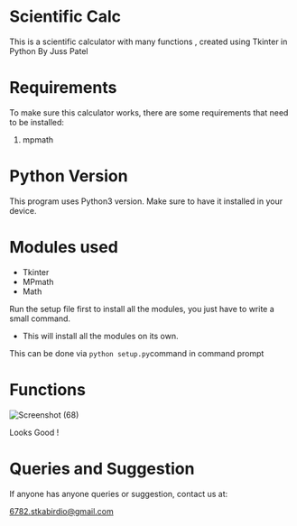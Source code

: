# Scientific Calc
This is a scientific calculator with many functions , created using Tkinter in Python By Juss Patel

# Requirements 
To make sure this calculator works, there are some requirements that need to be installed:
1. mpmath

# Python Version
This program uses Python3 version. Make sure to have it installed in your device.

# Modules used
* Tkinter
* MPmath
* Math

Run the setup file first to install all the modules, you just have to write a small command.
 - This will install all the modules on its own.

This can be done via `python setup.py`command in command prompt

# Functions
![Screenshot (68)](https://user-images.githubusercontent.com/67550066/90315454-54f9ac00-df39-11ea-891c-2b22ad410f80.png)

Looks Good !

# Queries and Suggestion
If anyone has anyone queries or suggestion, contact us at:

6782.stkabirdio@gmail.com

